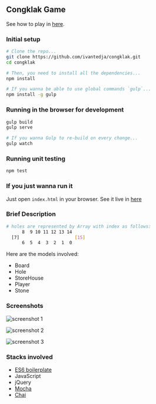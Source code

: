 ## Congklak Game

See how to play in [here](http://www.expat.or.id/info/congklakinstructions.html).

### Initial setup

```bash
# Clone the repo...
git clone https://github.com/ivantedja/congklak.git
cd congklak

# Then, you need to install all the dependencies...
npm install

# If you wanna be able to use global commands `gulp`...
npm install -g gulp
```

### Running in the browser for development
```bash
gulp build
gulp serve

# If you wanna Gulp to re-build on every change...
gulp watch
```

### Running unit testing
```bash
npm test
```

### If you just wanna run it

Just open `index.html` in your browser. See it live in [here](https://ivantedja.github.io/congklak/)

### Brief Description
```bash
# holes are represented by Array with index as follows:
      8  9 10 11 12 13 14
  [7]                     [15]
      6  5  4  3  2  1  0
```

Here are the models involved:
- Board
- Hole
- StoreHouse
- Player
- Stone

### Screenshots

![screenshot 1](https://github.com/ivantedja/congklak/screenshots/screenshot-1.png)

![screenshot 2](https://github.com/ivantedja/congklak/screenshots/screenshot-2.png)

![screenshot 3](https://github.com/ivantedja/congklak/screenshots/screenshot-3.png)

### Stacks involved

- [ES6 boilerplate](https://github.com/thoughtram/es6-babel-browserify-boilerplate)
- JavaScript
- jQuery
- [Mocha](https://mochajs.org/)
- [Chai](http://chaijs.com/)
